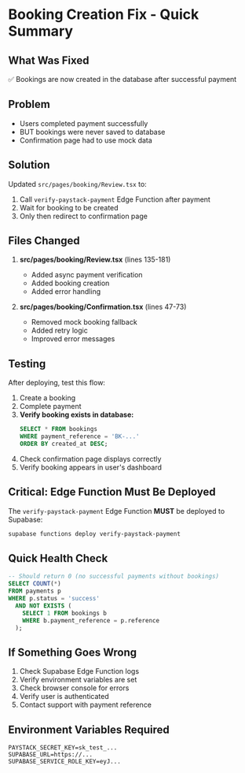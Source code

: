 # Booking Creation Fix - Quick Summary

## What Was Fixed
✅ Bookings are now created in the database after successful payment

## Problem
- Users completed payment successfully
- BUT bookings were never saved to database
- Confirmation page had to use mock data

## Solution
Updated `src/pages/booking/Review.tsx` to:
1. Call `verify-paystack-payment` Edge Function after payment
2. Wait for booking to be created
3. Only then redirect to confirmation page

## Files Changed
1. **src/pages/booking/Review.tsx** (lines 135-181)
   - Added async payment verification
   - Added booking creation
   - Added error handling

2. **src/pages/booking/Confirmation.tsx** (lines 47-73)
   - Removed mock booking fallback
   - Added retry logic
   - Improved error messages

## Testing
After deploying, test this flow:
1. Create a booking
2. Complete payment
3. **Verify booking exists in database:**
   ```sql
   SELECT * FROM bookings 
   WHERE payment_reference = 'BK-...' 
   ORDER BY created_at DESC;
   ```
4. Check confirmation page displays correctly
5. Verify booking appears in user's dashboard

## Critical: Edge Function Must Be Deployed
The `verify-paystack-payment` Edge Function **MUST** be deployed to Supabase:
```bash
supabase functions deploy verify-paystack-payment
```

## Quick Health Check
```sql
-- Should return 0 (no successful payments without bookings)
SELECT COUNT(*) 
FROM payments p
WHERE p.status = 'success'
  AND NOT EXISTS (
    SELECT 1 FROM bookings b 
    WHERE b.payment_reference = p.reference
  );
```

## If Something Goes Wrong
1. Check Supabase Edge Function logs
2. Verify environment variables are set
3. Check browser console for errors
4. Verify user is authenticated
5. Contact support with payment reference

## Environment Variables Required
```
PAYSTACK_SECRET_KEY=sk_test_...
SUPABASE_URL=https://...
SUPABASE_SERVICE_ROLE_KEY=eyJ...
```

